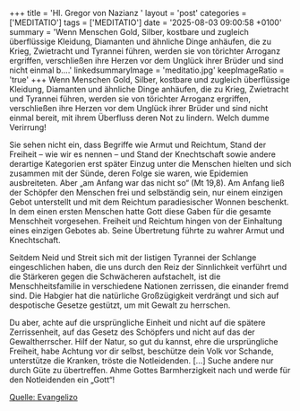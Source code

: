 +++
title = 'Hl. Gregor von Nazianz  '
layout = 'post'
categories = ['MEDITATIO']
tags = ['MEDITATIO']
date = '2025-08-03 09:00:58 +0100'
summary = 'Wenn Menschen Gold, Silber, kostbare und zugleich überflüssige Kleidung, Diamanten und ähnliche Dinge anhäufen, die zu Krieg, Zwietracht und Tyrannei führen, werden sie von törichter Arroganz ergriffen, verschließen ihre Herzen vor dem Unglück ihrer Brüder und sind nicht einmal b....'
linkedsummaryImage = 'meditatio.jpg'
keepImageRatio = 'true'
+++
Wenn Menschen Gold, Silber, kostbare und zugleich überflüssige Kleidung, Diamanten und ähnliche Dinge anhäufen, die zu Krieg, Zwietracht und Tyrannei führen, werden sie von törichter Arroganz ergriffen, verschließen ihre Herzen vor dem Unglück ihrer Brüder und sind nicht einmal bereit, mit ihrem Überfluss deren Not zu lindern.<!--more--> Welch dumme Verirrung!
 
Sie sehen nicht ein, dass Begriffe wie Armut und Reichtum, Stand der Freiheit – wie wir es nennen – und Stand der Knechtschaft sowie andere derartige Kategorien erst später Einzug unter die Menschen hielten und sich zusammen mit der Sünde, deren Folge sie waren, wie Epidemien ausbreiteten. Aber „am Anfang war das nicht so“ (Mt 19,8). Am Anfang ließ der Schöpfer den Menschen frei und selbständig sein, nur einem einzigen Gebot unterstellt und mit dem Reichtum paradiesischer Wonnen beschenkt. In dem einen ersten Menschen hatte Gott diese Gaben für die gesamte Menschheit vorgesehen. Freiheit und Reichtum hingen von der Einhaltung eines einzigen Gebotes ab. Seine Übertretung führte zu wahrer Armut und Knechtschaft.
 
Seitdem Neid und Streit sich mit der listigen Tyrannei der Schlange eingeschlichen haben, die uns durch den Reiz der Sinnlichkeit verführt und die Stärkeren gegen die Schwächeren aufstachelt, ist die Menschheitsfamilie in verschiedene Nationen zerrissen, die einander fremd sind. Die Habgier hat die natürliche Großzügigkeit verdrängt und sich auf despotische Gesetze gestützt, um mit Gewalt zu herrschen.
 
Du aber, achte auf die ursprüngliche Einheit und nicht auf die spätere Zerrissenheit, auf das Gesetz des Schöpfers und nicht auf das der Gewaltherrscher. Hilf der Natur, so gut du kannst, ehre die ursprüngliche Freiheit, habe Achtung vor dir selbst, beschütze dein Volk vor Schande, unterstütze die Kranken, tröste die Notleidenden. […] Suche andere nur durch Güte zu übertreffen. Ahme Gottes Barmherzigkeit nach und werde für den Notleidenden ein „Gott“!
 


[Quelle: Evangelizo](https://evangeliumtagfuertag.org/DE/gospel)
